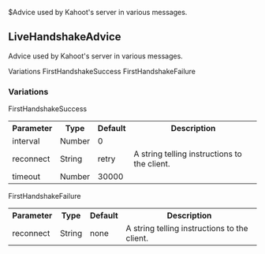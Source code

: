 $Advice used by Kahoot's server in various messages.
## LiveHandshakeAdvice
Advice used by Kahoot's server in various messages.

<div class="navigation">
  <div>
    <span>Variations</span>
    <a link="?scrollTo=FirstHandshakeSuccess" class="nav">FirstHandshakeSuccess</a>
    <a link="?scrollTo=fail" class="nav">FirstHandshakeFailure</a>
  </div>
</div>

### Variations

<a link="?scrollTo=FirstHandshakeSuccess" class="nam">FirstHandshakeSuccess</a>
<div class="info">
  <table>
    <tr>
      <th>Parameter</th>
      <th>Type</th>
      <th>Default</th>
      <th>Description</th>
    </tr>
    <tr>
      <td>interval</td>
      <td>Number</td>
      <td>0</td>
      <td></td>
    </tr>
    <tr>
      <td>reconnect</td>
      <td>String</td>
      <td>retry</td>
      <td>A string telling instructions to the client.</td>
    </tr>
    <tr>
      <td>timeout</td>
      <td>Number</td>
      <td>30000</td>
      <td></td>
    </tr>
  </table>
</div>

<a link="?scrollTo=fail" class="nam">FirstHandshakeFailure</a>
<div class="info">
  <table>
    <tr>
      <th>Parameter</th>
      <th>Type</th>
      <th>Default</th>
      <th>Description</th>
    </tr>
    <tr>
      <td>reconnect</td>
      <td>String</td>
      <td>none</td>
      <td>A string telling instructions to the client.</td>
    </tr>
  </table>
</div>
